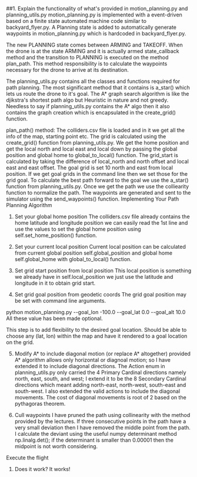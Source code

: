 ##1. Explain the functionality of what's provided in motion_planning.py and planning_utils.py
motion_planning.py is implemented with a event-driven based on a finite state automated machine code similar to backyard_flyer.py. A Planning state is added to automatically generate waypoints in motion_planning.py which is hardcoded in backyard_flyer.py.

The new PLANNING state comes between ARMING and TAKEOFF. When the drone is at the state ARMING and it is actually armed state_callback method and the transition to PLANNING is executed on the method plan_path. This method responsibility is to calculate the waypoints necessary for the drone to arrive at its destination.

The planning_utils.py contains all the classes and functions required for path planning. The most significant method that it contains is a_star() which lets us route the drone to it's goal. The A* graph search algorithm is like the djikstra's shortest path algo but Heuristic in nature and not greedy. Needless to say if planning_utils.py contains the A* algo then it also contains the graph creation which is encapsulated in the create_grid() function.

plan_path() method:
The colliders.csv file is loaded and in it we get all the info of the map, starting point etc.
The grid is calculated using the create_grid() function from planning_utils.py.
We get the home position and get the local north and local east and local down by passing the global position and global home to global_to_local() function.
The grid_start is calculated by taking the difference of local_north and north offset and local east and east offset.
The goal grid is set 10 north and east from local position.
If we get goal grids in the command line then we set those for the grid goal.
To calculate the best path forward to the goal we use the a_star() function from planning_utils.py.
Once we get the path we use the colliearity function to normalize the path.
The waypoints are generated and sent to the simulator using the send_waypoints() function.
Implementing Your Path Planning Algorithm
1. Set your global home position
The colliders.csv file already contains the home latitude and longitude position we can easily read the 1st line and use the values to set the global home position using self.set_home_position() function.

2. Set your current local position
Current local position can be calculated from current global position self.global_position and global home self.global_home with global_to_local() function.

3. Set grid start position from local position
This local position is something we already have in self.local_position we just use the latitude and longitude in it to obtain grid start.

4. Set grid goal position from geodetic coords
The grid goal position may be set with command line arguments.

python motion_planning.py --goal_lon -100.0 --goal_lat 0.0 --goal_alt 10.0
All these value has been made optional.

This step is to add flexibility to the desired goal location. Should be able to choose any (lat, lon) within the map and have it rendered to a goal location on the grid.

5. Modify A* to include diagonal motion (or replace A* altogether)
provided A* algorithm allows only horizontal or diagnoal motion; so I have extended it to include diagonal directions. The Action enum in planning_utils.py only carried the 4 Primary Cardinal directions namely north, east, south, and west; I extend it to be the 8 Secondary Cardinal directions which meant adding north-east, north-west, south-east and south-west. I also extended the valid actions to include the diagonal movements. The cost of diagonal movements is root of 2 based on the pythagoras theorem.

6. Cull waypoints
I have pruned the path using collinearity with the method provided by the lectures. If three consecutive points in the path have a very small deviation then I have removed the middle point from the path. I calculate the deviant using the useful numpy determinant method np.linalg.det(); if the determinant is smaller than 0.00001 then the midpoint is not worth considering.

Execute the flight
1. Does it work?
It works!


